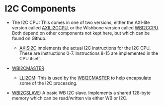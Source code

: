 # I2C Components

- The I2C CPU: This comes in one of two versions, either the AXI-lite version
  called [AXILI2CCPU](axili2ccpu.v), or the Wishbone version called
  [WBI2CCPU](wbi2ccpu.v).  Both depend on other components not kept here, but
  which can be found on Github.

  - [AXISI2C](axisi2c.v) implements the actual I2C instructions for the I2C
    CPU.  These are instructions 0-7.  Instructions 8-15 are implemented in the
    CPU itself.

- [WBI2CMASTER](wbi2cmaster.v)

  - [LLI2CM](lli2cm.v): This is used by the [WBI2CMASTER](wbi2cmaster.v) to help
    encapsulate some of the I2C processing.

- [WBI2CSLAVE](wbi2cslave.v): A basic WB I2C slave.  Implements
  a shared 128-byte memory which can be read/written via either WB or I2C.

